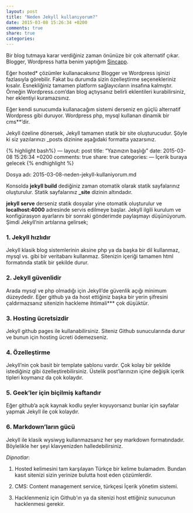 ```yaml
---
layout: post
title: "Neden Jekyll kullanıyorum?"
date: 2015-03-08 15:26:34 +0200
comments: true
share: true
categories: 
---
```


Bir blog tutmaya karar verdiğiniz zaman önünüze bir çok alternatif çıkar. Blogger, Wordpress hatta benim yaptığım [Sincapp](https://wwww.sincapp.com).

Eğer hosted* çözümler kullanacaksınız Blogger ve Wordpress işinizi fazlasıyla görebilir. Fakat bu durumda sizin özelleştirme seçenekleriniz kısalır. Esnekliğiniz tamamen platform sağlayıcıların insafına kalmıştır. Örneğin Wordpress.com’dan blog açtıysanız belirli eklentileri kurabilirsiniz, her eklentiyi kuramazsınız.

Eğer kendi sunucumda kullanacağım sistemi derseniz en güçlü alternatif Wordpress gibi duruyor. Wordpress php, mysql kullanan dinamik bir cms**’dir. 

Jekyll özeline dönersek, Jekyll tamamen statik bir site oluşturucudur. Şöyle ki siz yazılarınızı _posts dizinine aşağıdaki formatta yazarsınız.

{% highlight bash%}
—
layout: post
title: “Yazınızın başlığı”
date: 2015-03-08 15:26:34 +0200
comments: true
share: true
categories: 
—
İçerik buraya gelecek
{% endhighlight %}

Dosya adı: 2015-03-08-neden-jekyll-kullaniyorum.md

Konsolda **jekyll build** dediğiniz zaman otomatik olarak statik sayfalarınız oluşturulur. Statik sayfalarınız **_site** dizinin altındadır. 

**jekyll serve** derseniz statik dosyalar yine otomatik oluşturulur ve **localhost:4000** adresinde servis edilmeye başlar. Jekyll ilgili kurulum ve konfigürasyon ayarlarını bir sonraki gönderimde paylaşmayı düşünüyorum. Şimdi Jekyll’nin artılarına gelirsek;

### 1. Jekyll hızlıdır
Jekyll klasik blog sistemlerinin aksine php ya da başka bir dil kullanmaz, mysql vs. gibi bir veritabanı kullanmaz. Sitenizin içeriği tamamen html formatında statik bir şekilde durur.

### 2. Jekyll güvenlidir
Arada mysql ve php olmadığı için Jekyll’de güvenlik açığı minimum düzeydedir. Eğer github ya da host ettiğiniz başka bir yerin şifresini çaldırmazsanız sitenizin hackleme ihtimali*** çok düşüktür.

### 3. Hosting ücretsizdir
Jekyll github pages ile kullanabilirsiniz. Siteniz Github sunucularında durur ve bunun için hosting ücreti ödemezseniz.

### 4. Özelleştirme
Jekyll’nin çok basit bir template şablonu vardır. Çok kolay bir şekilde istediğiniz gibi özelleştirebilirsiniz. Üstelik post’larınızın içine değişik içerik tipleri koymanız da çok kolaydır.

### 5. Geek’ler için biçilmiş kaftandır
Eğer github’a açık kaynak kodlu şeyler koyuyorsanız bunlar için sayfalar yapmak Jekyll ile çok kolaydır.

### 6. Markdown’ların gücü
Jekyll ile klasik wysiwyg kullanmazsanız her şey markdown formatındadır. Böylelikle her şeyi klavyenizden halledebilirsiniz.


*Dipnotlar*:

1. Hosted kelimesini tam karşılayan Türkçe bir kelime bulamadım. Bundan kasıt sitenizi sizin yerinize bulutta host eden çözümlerdir.

2. CMS: Content management service, türkçesi İçerik yönetim sistemi.

3. Hacklenmeniz için Github’ın ya da sitenizi host ettiğiniz sunucunun hacklenmesi gerekir. 